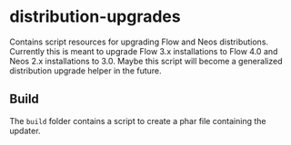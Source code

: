 # distribution-upgrades

Contains script resources for upgrading Flow and Neos distributions.
Currently this is meant to upgrade Flow 3.x installations to Flow 4.0 and
Neos 2.x installations to 3.0. Maybe this script will become a generalized
distribution upgrade helper in the future.


## Build
 The `build` folder contains a script to create a phar file containing the updater.
